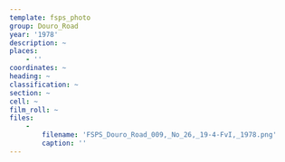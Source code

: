 ```yaml
---
template: fsps_photo
group: Douro_Road
year: '1978'
description: ~
places:
    - ''
coordinates: ~
heading: ~
classification: ~
section: ~
cell: ~
film_roll: ~
files:
    -
        filename: 'FSPS_Douro_Road_009,_No_26,_19-4-FvI,_1978.png'
        caption: ''
---
```

